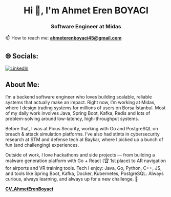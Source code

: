 <h1 align="center">Hi 👋, I'm Ahmet Eren BOYACI</h1>
<h3 align="center">Software Engineer at Midas</h3>

📫 How to reach me: **ahmeterenboyaci45@gmail.com**

## 🌐 Socials:
[![LinkedIn](https://img.shields.io/badge/LinkedIn-%230077B5.svg?logo=linkedin&logoColor=white)](https://linkedin.com/in/ahmet-eren-boyaci)

## About Me:
I’m a backend software engineer who loves building scalable, reliable systems that actually make an impact. Right now, I’m working at Midas, where I design trading systems for millions of users on Borsa İstanbul. Most of my daily work involves Java, Spring Boot, Kafka, Redis and lots of problem-solving around low-latency, high-throughput systems.

Before that, I was at Picus Security, working with Go and PostgreSQL on breach & attack simulation platforms. I’ve also had stints in cybersecurity research at STM and defense tech at Baykar, where I picked up a bunch of fun (and challenging) experiences.

Outside of work, I love hackathons and side projects — from building a malware generation platform with Go + React (🏆 1st place) to AR navigation for airports and VR training tools.
Tech I enjoy: Java, Go, Python, C++, JS, and tools like Spring Boot, Kafka, Docker, Kubernetes, PostgreSQL. Always curious, always learning, and always up for a new challenge. 🚀

**[CV_AhmetErenBoyaci](./CV_AhmetErenBoyaci.pdf)**
